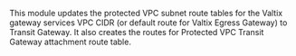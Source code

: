 This module updates the protected VPC subnet route tables for the Valtix gateway services VPC CIDR (or default route for Valtix Egress Gateway) to Transit Gateway.  It also creates the routes for Protected VPC Transit Gateway attachment route table.
